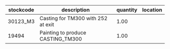 |stockcode|description|quantity|location|
|---------|-----------|--------|--------|
|30123_M3|Casting for TM300 with 252 at exit|1.00||
|19494|Painting to produce CASTING_TM300|1.00||
